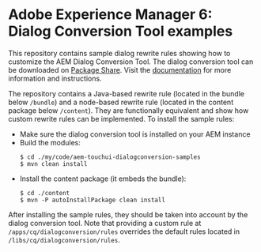 # Adobe Experience Manager 6: Dialog Conversion Tool examples

This repository contains sample dialog rewrite rules showing how to customize the AEM Dialog Conversion Tool. The dialog conversion tool can be downloaded on [Package Share](https://www.adobeaemcloud.com/content/marketplace/marketplaceProxy.html?packagePath=/content/companies/public/adobe/packages/cq600/tools/cq-dialog-conversion-content). Visit the [documentation](http://docs.adobe.com/docs/en/aem/6-0/develop/dev-tools/dialog-conversion.html) for more information and instructions.

The repository contains a Java-based rewrite rule (located in the bundle below `/bundle`) and a node-based rewrite rule (located in the content package below `/content`). They are functionally equivalent and show how custom rewrite rules can be implemented. To install the sample rules:

* Make sure the dialog conversion tool is installed on your AEM instance
* Build the modules:
  ```
  $ cd ./my/code/aem-touchui-dialogconversion-samples
  $ mvn clean install
  ```
* Install the content package (it embeds the bundle):
  ```
  $ cd ./content
  $ mvn -P autoInstallPackage clean install
  ```

After installing the sample rules, they should be taken into account by the dialog conversion tool. Note that providing a custom rule at `/apps/cq/dialogconversion/rules` overrides the default rules located in `/libs/cq/dialogconversion/rules`.